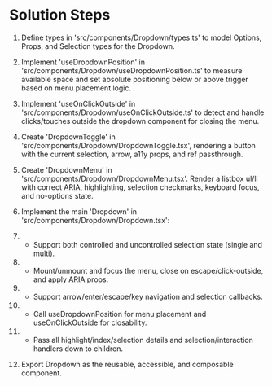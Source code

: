 # Solution Steps

1. Define types in 'src/components/Dropdown/types.ts' to model Options, Props, and Selection types for the Dropdown.

2. Implement 'useDropdownPosition' in 'src/components/Dropdown/useDropdownPosition.ts' to measure available space and set absolute positioning below or above trigger based on menu placement logic.

3. Implement 'useOnClickOutside' in 'src/components/Dropdown/useOnClickOutside.ts' to detect and handle clicks/touches outside the dropdown component for closing the menu.

4. Create 'DropdownToggle' in 'src/components/Dropdown/DropdownToggle.tsx', rendering a button with the current selection, arrow, a11y props, and ref passthrough.

5. Create 'DropdownMenu' in 'src/components/Dropdown/DropdownMenu.tsx'. Render a listbox ul/li with correct ARIA, highlighting, selection checkmarks, keyboard focus, and no-options state.

6. Implement the main 'Dropdown' in 'src/components/Dropdown/Dropdown.tsx':

7.   - Support both controlled and uncontrolled selection state (single and multi).

8.   - Mount/unmount and focus the menu, close on escape/click-outside, and apply ARIA props.

9.   - Support arrow/enter/escape/key navigation and selection callbacks.

10.   - Call useDropdownPosition for menu placement and useOnClickOutside for closability.

11.   - Pass all highlight/index/selection details and selection/interaction handlers down to children.

12. Export Dropdown as the reusable, accessible, and composable component.

